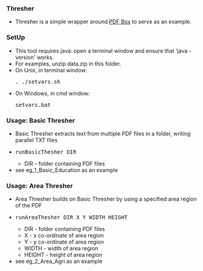 
### Thresher 

* Thresher is a simple wrapper around [PDF Box](http://pdfbox.apache.org) to serve as an example.

### SetUp

* This tool requires java: open a terminal window and ensure that 'java -version' works.
* For examples, unzip data.zip in this folder.
* On Unix, in terminal window: <pre>. ./setvars.sh</pre> 
* On Windows, in cmd window: <pre>setvars.bat</pre> 

### Usage: Basic Thresher
* Basic Thresher extracts text from multiple PDF files in a folder, writing parallel TXT files
* <pre>runBasicThesher DIR</pre> 
  * DIR - folder containing PDF files
* see eg_1_Basic_Education as an example

### Usage: Area Thresher
* Area Thresher builds on Basic Thresher by using a specified area region of the PDF
* <pre>runAreaThesher DIR X Y WIDTH HEIGHT</pre>
  * DIR - folder containing PDF files
  * X - x co-ordinate of area region
  * Y - y co-ordinate of area region
  * WIDTH - width of area region
  * HEIGHT - height of area region 
* see eg_2_Area_Agri as an example

